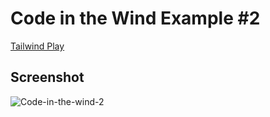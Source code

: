 # Code in the Wind Example #2

[Tailwind Play](https://play.tailwindcss.com/OwrPScMXX6?size=540x720)

## Screenshot
![Code-in-the-wind-2](https://user-images.githubusercontent.com/78087668/167622803-f48e82fe-ef03-4d68-8588-82c47ac867ca.png)
